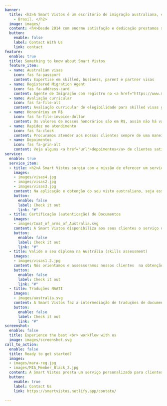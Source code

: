 ```yaml
---
banner:
  title: <h2>A Smart Vistos é um escritório de imigração australiana, com sede em Campinas
    - Brasil. </h2>
  image: images/
  content: <h4>Desde 2014 com enorme satisfação e dedicação prestamos serviços de assessoria imigratória para pessoas interessadas em viver e trabalhar na Austrália. </h4>
  button:
    enable: false
    label: Contact With Us
    link: contact
feature:
  enable: true
  title: Something to know about Smart Vistos
  feature_item:
  - name: Australian visas
    icon: fas fa-passport
    content: Expertise em skilled, business, parent e partner visas
  - name: Registered Migration Agent
    icon: fas fa-address-card
    content: Agente de Imigração com registro no <a href="https://www.mara.gov.au/" target="_blank">OMARA</a>
  - name: Avaliação curricular
    icon: fas fa-file-alt
    content: Avaliação curricular de elegibilidade para skilled visas gratuita
  - name: Honorários em R$
    icon: fas fa-file-invoice-dollar
    content: Os valores de nossos honorários são em R$, assim não há variação cambial e nem IOF
  - name: Rapidez no atendimento
    icon: fas fa-clock
    content: Procuramos atender aos nossos clientes sempre de uma maneira rápida
  - name: Depoimentos 
    icon: fas fa-grin-alt
    content: Veja alguns <a href="url">depoimentos</a> de clientes satisfeitos com a Smart Vistos
service:
  enable: true
  service_item:
  - title: <h2>A Smart Vistos surgiu com a missão de oferecer um serviço especializado em imigração para a Austrália</h2>
    images:
    - images/visas4.jpg
    - images/visas2.jpg
    - images/visas3.jpg
    content: Na aplicação e obtenção do seu visto australiano, seja esse um visto permanente ou temporário, você será sempre assessorado em todas as etapas do processo, por um Australian Registered Migration Agent.
    button:
      enable: false
      label: Check it out
      link: "#"
  - title: Certificação (autenticação) de Documentos
    images:
    - images/Coat_of_arms_of_Australia.svg
    content: A Smart Vistos disponibiliza aos seus clientes o serviço de certificação (autenticação) de cópias dos documentos originais e quando solicitados serão enviados juntamente com a aplicação do visto ao <a href="https://immi.homeaffairs.gov.au/" target="_blank">Departamento de Imigração Australiano</a>.<br> Os documentos são certificados (autenticados) por um Agente Registrado de Imigração Australiana, o qual é um profissional autorizado pela legislação australiana a certificar (autenticar) documentos de caráter imigratório.
    button:
      enable: false
      label: Check it out
      link: "#"
  - title: Valide o seu diploma na Austrália (skills assessment)
    images:
    - images/visas1.2.jpg
    content: Nós orientamos e assessoramos nossos clientes  na obtenção da validação de suas qualificações e experiências profissionais(skills assessment) nos respectivos órgãos australianos responsáveis por esses procedimentos tais como <a href="https://www.engineersaustralia.org.au/" target="_blank">Engineers Australia</a>; <a href="https://www.acs.org.au/" target="_blank"> Australian Computer Society</a>; <a href="https://www.vetassess.com.au/" target="_blank"> Vetassess</a>; <a href="https://www.adc.org.au/" target="_blank"> Australian Dental Council</a> ; <a href="https://www.aaca.org.au/" target="_blank"> Architects Accreditation Council of Australia </a>; <a href="https://www.tradesrecognitionaustralia.gov.au/" target="_blank"> Trades Recognition Australia</a> e outros.<br> Essa etapa do processo, é um dos pré-requisito para fazer a aplicação de qualquer modalidade de visto do programa Skilled Migration.
    button:
      enable: false
      label: Check it out
      link: "#"
  - title: Traduções NAATI
    images:
    - images/australia.svg
    content: A Smart Vistos faz a intermediação de traduções de documentos junto a tradutores <a href="https://www.naati.com.au/" target="_blank">NAATI</a> (credenciados na Austrália), no intuito de proporcionar aos nossos clientes comodidade e rapidez nas traduções de documentos portugues <> inglês.<br> Um outro ponto para destacar é a aceitabilidade dos documentos traduzidos via tradutor <a href="https://www.naati.com.au/" target="_blank">NAATI</a> por instituições australianas. 
    button:
      enable: false
      label: Check it out
      link: "#"
screenshot:
  enable: false
  title: Experience the best <br> workflow with us
  image: images/screenshot.svg
call_to_action:
  enable: false
  title: Ready to get started?
  images: 
  - images/mara-reg.jpg
  - images/MIA_Member_Black_2.jpg
  content: A Smart Vistos presta um serviço personalizado para clientes interessados na obtenção de vistos permanentes (permanent residence visas) e temporários (temporary visas) para a Austrália.<br> Analisamos a situação de cada cliente através de uma entrevista, onde avaliamos as reais possibilidades de sucesso na obtenção de um determinado visto, seja esse temporário ou permanente.<br> Sempre buscamos adotar a melhor solução e estratégia para a aplicação de seu visto junto ao departamento de imigração australiano. Oferecemos suporte e acompanhamento em toda a etapa do processo. 
  button:
    enable: true
    label: Contact Us
    link: https://smartvistos.netlify.app/contato/

---
```


